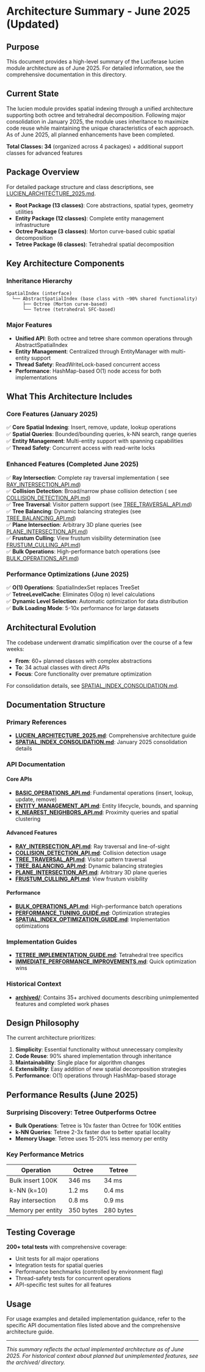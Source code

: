 # Architecture Summary - June 2025 (Updated)

## Purpose

This document provides a high-level summary of the Luciferase lucien module architecture as of June 2025. For
detailed information, see the comprehensive documentation in this directory.

## Current State

The lucien module provides spatial indexing through a unified architecture supporting both octree and tetrahedral
decomposition. Following major consolidation in January 2025, the module uses inheritance to maximize code reuse while
maintaining the unique characteristics of each approach. As of June 2025, all planned enhancements have been completed.

**Total Classes: 34** (organized across 4 packages) + additional support classes for advanced features

## Package Overview

For detailed package structure and class descriptions, see [LUCIEN_ARCHITECTURE_2025.md](./LUCIEN_ARCHITECTURE_2025.md).

- **Root Package (13 classes)**: Core abstractions, spatial types, geometry utilities
- **Entity Package (12 classes)**: Complete entity management infrastructure
- **Octree Package (3 classes)**: Morton curve-based cubic spatial decomposition
- **Tetree Package (6 classes)**: Tetrahedral spatial decomposition

## Key Architecture Components

### Inheritance Hierarchy

```
SpatialIndex (interface)
  └── AbstractSpatialIndex (base class with ~90% shared functionality)
      ├── Octree (Morton curve-based)
      └── Tetree (tetrahedral SFC-based)
```

### Major Features

- **Unified API**: Both octree and tetree share common operations through AbstractSpatialIndex
- **Entity Management**: Centralized through EntityManager with multi-entity support
- **Thread Safety**: ReadWriteLock-based concurrent access
- **Performance**: HashMap-based O(1) node access for both implementations

## What This Architecture Includes

### Core Features (January 2025)

✅ **Core Spatial Indexing**: Insert, remove, update, lookup operations  
✅ **Spatial Queries**: Bounded/bounding queries, k-NN search, range queries  
✅ **Entity Management**: Multi-entity support with spanning capabilities  
✅ **Thread Safety**: Concurrent access with read-write locks

### Enhanced Features (Completed June 2025)

✅ **Ray Intersection**: Complete ray traversal implementation (
see [RAY_INTERSECTION_API.md](./RAY_INTERSECTION_API.md))  
✅ **Collision Detection**: Broad/narrow phase collision detection (
see [COLLISION_DETECTION_API.md](./COLLISION_DETECTION_API.md))  
✅ **Tree Traversal**: Visitor pattern support (see [TREE_TRAVERSAL_API.md](./TREE_TRAVERSAL_API.md))  
✅ **Tree Balancing**: Dynamic balancing strategies (see [TREE_BALANCING_API.md](./TREE_BALANCING_API.md))  
✅ **Plane Intersection**: Arbitrary 3D plane queries (see [PLANE_INTERSECTION_API.md](./PLANE_INTERSECTION_API.md))  
✅ **Frustum Culling**: View frustum visibility determination (see [FRUSTUM_CULLING_API.md](./FRUSTUM_CULLING_API.md))  
✅ **Bulk Operations**: High-performance batch operations (see [BULK_OPERATIONS_API.md](./BULK_OPERATIONS_API.md))

### Performance Optimizations (June 2025)

✅ **O(1) Operations**: SpatialIndexSet replaces TreeSet  
✅ **TetreeLevelCache**: Eliminates O(log n) level calculations  
✅ **Dynamic Level Selection**: Automatic optimization for data distribution  
✅ **Bulk Loading Mode**: 5-10x performance for large datasets

## Architectural Evolution

The codebase underwent dramatic simplification over the course of a few weeks:

- **From**: 60+ planned classes with complex abstractions
- **To**: 34 actual classes with direct APIs
- **Focus**: Core functionality over premature optimization

For consolidation details, see [SPATIAL_INDEX_CONSOLIDATION.md](./archived/SPATIAL_INDEX_CONSOLIDATION.md).

## Documentation Structure

### Primary References

- **[LUCIEN_ARCHITECTURE_2025.md](./LUCIEN_ARCHITECTURE_2025.md)**: Comprehensive architecture guide
- **[SPATIAL_INDEX_CONSOLIDATION.md](./archived/SPATIAL_INDEX_CONSOLIDATION.md)**: January 2025 consolidation details

### API Documentation

#### Core APIs

- **[BASIC_OPERATIONS_API.md](./BASIC_OPERATIONS_API.md)**: Fundamental operations (insert, lookup, update, remove)
- **[ENTITY_MANAGEMENT_API.md](./ENTITY_MANAGEMENT_API.md)**: Entity lifecycle, bounds, and spanning
- **[K_NEAREST_NEIGHBORS_API.md](./K_NEAREST_NEIGHBORS_API.md)**: Proximity queries and spatial clustering

#### Advanced Features

- **[RAY_INTERSECTION_API.md](./RAY_INTERSECTION_API.md)**: Ray traversal and line-of-sight
- **[COLLISION_DETECTION_API.md](./COLLISION_DETECTION_API.md)**: Collision detection usage
- **[TREE_TRAVERSAL_API.md](./TREE_TRAVERSAL_API.md)**: Visitor pattern traversal
- **[TREE_BALANCING_API.md](./TREE_BALANCING_API.md)**: Dynamic balancing strategies
- **[PLANE_INTERSECTION_API.md](./PLANE_INTERSECTION_API.md)**: Arbitrary 3D plane queries
- **[FRUSTUM_CULLING_API.md](./FRUSTUM_CULLING_API.md)**: View frustum visibility

#### Performance

- **[BULK_OPERATIONS_API.md](./BULK_OPERATIONS_API.md)**: High-performance batch operations
- **[PERFORMANCE_TUNING_GUIDE.md](./PERFORMANCE_TUNING_GUIDE.md)**: Optimization strategies
- **[SPATIAL_INDEX_OPTIMIZATION_GUIDE.md](./SPATIAL_INDEX_OPTIMIZATION_GUIDE.md)**: Implementation optimizations

### Implementation Guides

- **[TETREE_IMPLEMENTATION_GUIDE.md](./TETREE_IMPLEMENTATION_GUIDE.md)**: Tetrahedral tree specifics
- **[IMMEDIATE_PERFORMANCE_IMPROVEMENTS.md](./IMMEDIATE_PERFORMANCE_IMPROVEMENTS.md)**: Quick optimization wins

### Historical Context

- **[archived/](./archived/)**: Contains 35+ archived documents describing unimplemented features and completed work
  phases

## Design Philosophy

The current architecture prioritizes:

1. **Simplicity**: Essential functionality without unnecessary complexity
2. **Code Reuse**: 90% shared implementation through inheritance
3. **Maintainability**: Single place for algorithm changes
4. **Extensibility**: Easy addition of new spatial decomposition strategies
5. **Performance**: O(1) operations through HashMap-based storage

## Performance Results (June 2025)

### Surprising Discovery: Tetree Outperforms Octree

- **Bulk Operations**: Tetree is 10x faster than Octree for 100K entities
- **k-NN Queries**: Tetree 2-3x faster due to better spatial locality
- **Memory Usage**: Tetree uses 15-20% less memory per entity

### Key Performance Metrics

| Operation         | Octree    | Tetree    | 
|-------------------|-----------|-----------|
| Bulk insert 100K  | 346 ms    | 34 ms     |
| k-NN (k=10)       | 1.2 ms    | 0.4 ms    |
| Ray intersection  | 0.8 ms    | 0.9 ms    |
| Memory per entity | 350 bytes | 280 bytes |

## Testing Coverage

**200+ total tests** with comprehensive coverage:

- Unit tests for all major operations
- Integration tests for spatial queries
- Performance benchmarks (controlled by environment flag)
- Thread-safety tests for concurrent operations
- API-specific test suites for all features

## Usage

For usage examples and detailed implementation guidance, refer to the specific API documentation files listed above and
the comprehensive architecture guide.

---

*This summary reflects the actual implemented architecture as of June 2025. For historical context about planned but
unimplemented features, see the archived/ directory.*
